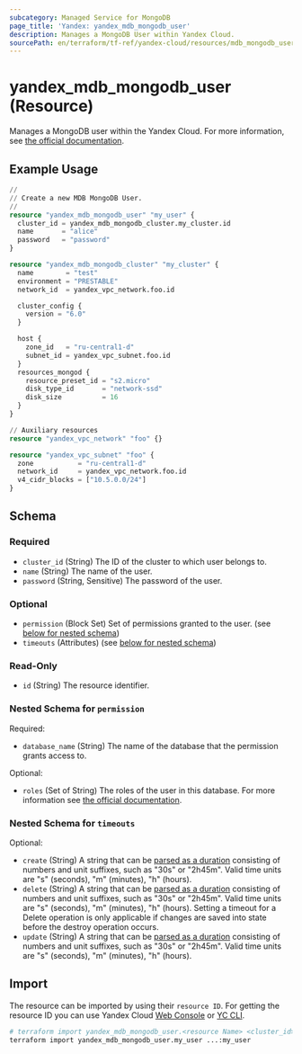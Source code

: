 ```yaml
---
subcategory: Managed Service for MongoDB
page_title: 'Yandex: yandex_mdb_mongodb_user'
description: Manages a MongoDB User within Yandex Cloud.
sourcePath: en/terraform/tf-ref/yandex-cloud/resources/mdb_mongodb_user.md
---
```


# yandex_mdb_mongodb_user (Resource)

Manages a MongoDB user within the Yandex Cloud. For more information, see [the official documentation](https://yandex.cloud/docs/managed-mongodb/).

## Example Usage

```terraform
//
// Create a new MDB MongoDB User.
//
resource "yandex_mdb_mongodb_user" "my_user" {
  cluster_id = yandex_mdb_mongodb_cluster.my_cluster.id
  name       = "alice"
  password   = "password"
}

resource "yandex_mdb_mongodb_cluster" "my_cluster" {
  name        = "test"
  environment = "PRESTABLE"
  network_id  = yandex_vpc_network.foo.id

  cluster_config {
    version = "6.0"
  }

  host {
    zone_id   = "ru-central1-d"
    subnet_id = yandex_vpc_subnet.foo.id
  }
  resources_mongod {
    resource_preset_id = "s2.micro"
    disk_type_id       = "network-ssd"
    disk_size          = 16
  }
}

// Auxiliary resources
resource "yandex_vpc_network" "foo" {}

resource "yandex_vpc_subnet" "foo" {
  zone           = "ru-central1-d"
  network_id     = yandex_vpc_network.foo.id
  v4_cidr_blocks = ["10.5.0.0/24"]
}
```

<!-- schema generated by tfplugindocs -->
## Schema

### Required

- `cluster_id` (String) The ID of the cluster to which user belongs to.
- `name` (String) The name of the user.
- `password` (String, Sensitive) The password of the user.

### Optional

- `permission` (Block Set) Set of permissions granted to the user. (see [below for nested schema](#nestedblock--permission))
- `timeouts` (Attributes) (see [below for nested schema](#nestedatt--timeouts))

### Read-Only

- `id` (String) The resource identifier.

<a id="nestedblock--permission"></a>
### Nested Schema for `permission`

Required:

- `database_name` (String) The name of the database that the permission grants access to.

Optional:

- `roles` (Set of String) The roles of the user in this database. For more information see [the official documentation](https://yandex.cloud/docs/managed-mongodb/concepts/users-and-roles).


<a id="nestedatt--timeouts"></a>
### Nested Schema for `timeouts`

Optional:

- `create` (String) A string that can be [parsed as a duration](https://pkg.go.dev/time#ParseDuration) consisting of numbers and unit suffixes, such as "30s" or "2h45m". Valid time units are "s" (seconds), "m" (minutes), "h" (hours).
- `delete` (String) A string that can be [parsed as a duration](https://pkg.go.dev/time#ParseDuration) consisting of numbers and unit suffixes, such as "30s" or "2h45m". Valid time units are "s" (seconds), "m" (minutes), "h" (hours). Setting a timeout for a Delete operation is only applicable if changes are saved into state before the destroy operation occurs.
- `update` (String) A string that can be [parsed as a duration](https://pkg.go.dev/time#ParseDuration) consisting of numbers and unit suffixes, such as "30s" or "2h45m". Valid time units are "s" (seconds), "m" (minutes), "h" (hours).

## Import

The resource can be imported by using their `resource ID`. For getting the resource ID you can use Yandex Cloud [Web Console](https://console.yandex.cloud) or [YC CLI](https://yandex.cloud/docs/cli/quickstart).

```bash
# terraform import yandex_mdb_mongodb_user.<resource Name> <cluster_id>:<database_name>
terraform import yandex_mdb_mongodb_user.my_user ...:my_user
```
